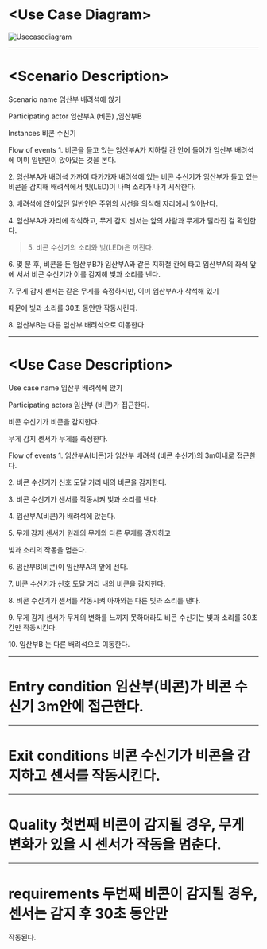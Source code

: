 # \<Use Case Diagram\>

![Usecasediagram](https://user-images.githubusercontent.com/70693938/93596300-0c2f8a00-f9f4-11ea-95a9-e4ba7374e12f.PNG)

---

# \<Scenario Description\>

Scenario name 임산부 배려석에 앉기

Participating actor 임산부A (비콘) ,임산부B

Instances 비콘 수신기

Flow of events 1. 비콘을 들고 있는 임산부A가 지하철 칸 안에 들어가
임산부 배려석에 이미 일반인이 앉아있는 것을 본다.

2\. 임산부A가 배려석 가까이 다가가자 배려석에 있는 비콘 수신기가
임산부가 들고 있는 비콘을 감지해 배려석에서 빛(LED)이 나며 소리가 나기
시작한다.

3\. 배려석에 앉아있던 일반인은 주위의 시선을 의식해 자리에서 일어난다.

4\. 임산부A가 자리에 착석하고, 무게 감지 센서는 앞의 사람과 무게가
달라진 걸 확인한다.

> 5\. 비콘 수신기의 소리와 빛(LED)은 꺼진다.

6\. 몇 분 후, 비콘을 든 임산부B가 임산부A와 같은 지하철 칸에 타고
임산부A의 좌석 앞에 서서 비콘 수신기가 이를 감지해 빛과 소리를 낸다.

7\. 무게 감지 센서는 같은 무게를 측정하지만, 이미 임산부A가 착석해 있기

때문에 빛과 소리를 30초 동안만 작동시킨다.

8\. 임산부B는 다른 임산부 배려석으로 이동한다.

---

# \<Use Case Description\>

Use case name 임산부 배려석에 앉기

Participating actors 임산부 (비콘)가 접근한다.

비콘 수신기가 비콘을 감지한다.

무게 감지 센서가 무게를 측정한다.

Flow of events 1. 임산부A(비콘)가 임산부 배려석 (비콘 수신기)의 3m이내로
접근한다.

2\. 비콘 수신기가 신호 도달 거리 내의 비콘을 감지한다.

3\. 비콘 수신기가 센서를 작동시켜 빛과 소리를 낸다.

4\. 임산부A(비콘)가 배려석에 앉는다.

5\. 무게 감지 센서가 원래의 무게와 다른 무게를 감지하고

빛과 소리의 작동을 멈춘다.

6\. 임산부B(비콘)이 임산부A의 앞에 선다.

7\. 비콘 수신기가 신호 도달 거리 내의 비콘을 감지한다.

8\. 비콘 수신기가 센서를 작동시켜 아까와는 다른 빛과 소리를 낸다.

9\. 무게 감지 센서가 무게의 변화를 느끼지 못하더라도 비콘 수신기는 빛과
소리를 30초간만 작동시킨다.

10\. 임산부B 는 다른 배려석으로 이동한다.

---

# Entry condition 임산부(비콘)가 비콘 수신기 3m안에 접근한다.
---

# Exit conditions 비콘 수신기가 비콘을 감지하고 센서를 작동시킨다.
---

# Quality 첫번째 비콘이 감지될 경우, 무게 변화가 있을 시 센서가 작동을 멈춘다.

---

# requirements 두번째 비콘이 감지될 경우, 센서는 감지 후 30초 동안만
작동된다.
